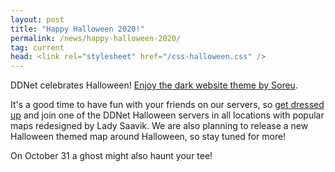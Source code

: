 ```yaml
---
layout: post
title: "Happy Halloween 2020!"
permalink: /news/happy-halloween-2020/
tag: current
head: <link rel="stylesheet" href="/css-halloween.css" />
---
```

DDNet celebrates Halloween! [Enjoy the dark website theme by Soreu](/switch-theme/).

It's a good time to have fun with your friends on our servers, so <a href="/skins/index.php?filter=halloween">get dressed up</a> and join one of the DDNet Halloween servers in all locations with popular maps redesigned by Lady Saavik. We are also planning to release a new Halloween themed map around Halloween, so stay tuned for more!

On October 31 a ghost might also haunt your tee!
